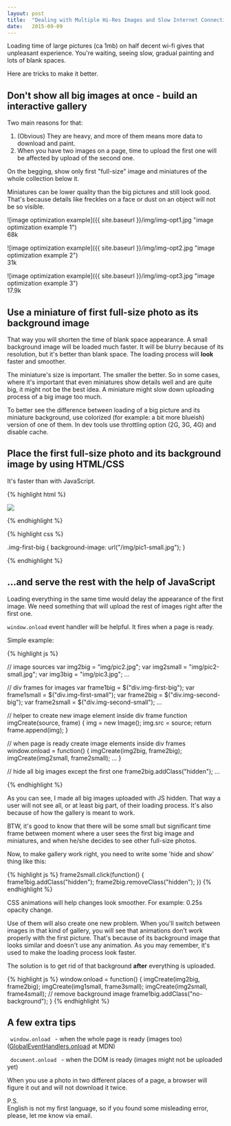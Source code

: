 ```yaml
---
layout: post
title:  "Dealing with Multiple Hi-Res Images and Slow Internet Connection"
date:   2015-09-09
---
```



Loading time of large pictures (ca 1mb) on half decent wi-fi gives that unpleasant experience.
You're waiting, seeing slow, gradual painting and lots of blank spaces.

Here are tricks to make it better.

## Don't show all big images at once - build an interactive gallery

Two main reasons for that:

1. (Obvious) They are heavy, and more of them means more data to download and paint.
2. When you have two images on a page, time to upload the first one will be affected by upload of the second one.

On the begging, show only first "full-size" image and miniatures of the whole collection below it.

Miniatures can be lower quality than the big pictures and still look good.
That's because details like freckles on a face or dust on an object will
not be so visible.


![image optimization example]({{ site.baseurl }}/img/img-opt1.jpg "image optimization example 1")
<br>
68k

![image optimization example]({{ site.baseurl }}/img/img-opt2.jpg "image optimization example 2")
<br>
31k

![image optimization example]({{ site.baseurl }}/img/img-opt3.jpg "image optimization example 3")
<br>
17.9k

## Use a miniature of first full-size photo as its background image

That way you will
shorten the time of blank space appearance.
A small background image will be loaded much faster.
It will be blurry because of its resolution, but it's better than blank
space. The loading process will **look** faster and smoother.

The miniature's size is important. The smaller the better.
So in some cases, where it's important that even miniatures show details well and are quite big,
it might not be the best idea. A miniature might slow down uploading process
of a big image too much.

To better see the difference between loading of a big picture and its miniature background,
use colorized (for example: a bit more blueish) version
of one of them. In dev tools use throttling option (2G, 3G, 4G) and disable cache.

## Place the first full-size photo and its background image by using HTML/CSS

It's faster than with JavaScript.

{% highlight html %}

<div class="img-first-big">
  <img src="img/img1.jpg">
</div>

<div class="img-second-big">
</div>

<div class="img-third-big">
</div>

{% endhighlight %}


{% highlight css %}

.img-first-big {
  background-image: url("/img/pic1-small.jpg");
}

{% endhighlight %}

## ...and serve the rest with the help of JavaScript

Loading everything in the same time would delay the appearance of the first image.
We need something that will upload the rest of images right after the first one.

<code>window.onload</code> event handler will be helpful.
It fires when a page is ready.

Simple example:

{% highlight js %}

// image sources
var img2big = "img/pic2.jpg";
var img2small = "img/pic2-small.jpg";
var img3big = "img/pic3.jpg";
...

// div frames for images
var frame1big = $("div.img-first-big");
var frame1small = $("div.img-first-small");
var frame2big = $("div.img-second-big");
var frame2small = $("div.img-second-small");
...

// helper to create new image element inside div frame
function imgCreate(source, frame) {
  img = new Image();
  img.src = source;
  return frame.append(img);
}

// when page is ready create image elements inside div frames
window.onload = function() {
  imgCreate(img2big, frame2big);
  imgCreate(img2small, frame2small);
  ...
}

// hide all big images except the first one
frame2big.addClass("hidden");
...

{% endhighlight %}

As you can see, I made all big images uploaded with JS hidden.
That way a user will not see all, or at least big part, of their loading process.
It's also because of how the gallery is meant to work.

BTW, it's good to know that there will be some small but significant time frame between moment where a user sees
the first big image and miniatures, and when he/she decides to see other full-size photos.

Now, to make gallery work right, you need to write some 'hide and show' thing like this:

{% highlight js %}
frame2small.click(function() {
  frame1big.addClass("hidden");
  frame2big.removeClass("hidden");
})
{% endhighlight %}

CSS animations will help changes look smoother. For example: 0.25s opacity change.

Use of them will also create one new problem. When you'll switch between images in that kind of gallery,
you will see that animations don't work properly with the first picture.
That's because of its background image that looks similar and doesn't use any animation.
As you may remember, it's used to make the loading process look faster.

The solution is to get rid of that background **after** everything is uploaded.

{% highlight js %}
window.onload = function() {
  imgCreate(img2big, frame2big);
  imgCreate(img1small, frame3small);
  imgCreate(img2small, frame4small);
  // remove background image
  frame1big.addClass("no-background");
}
{% endhighlight %}

## A few extra tips

<code> window.onload </code> - when the whole page is ready (images too)
([GlobalEventHandlers.onload](https://developer.mozilla.org/en/docs/Web/API/GlobalEventHandlers/onload) at MDN)

<code> document.onload </code> - when the DOM is ready (images might not be uploaded yet)

When you use a photo in two different places of a page, a browser will figure it out
and will not download it twice.

P.S.<br>
English is not my first language, so if you found some misleading error, please, let me know via email.
